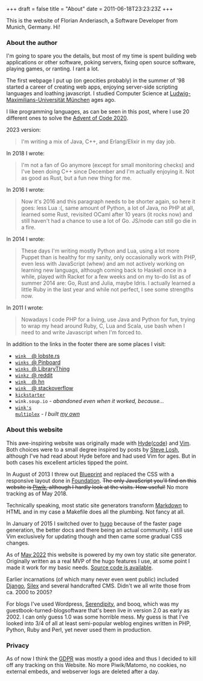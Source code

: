 +++
draft = false
title = "About"
date = 2011-06-18T23:23:23Z
+++



This is the website of Florian Anderiasch, a Software Developer from Munich, Germany. Hi!


### About the author

I'm going to spare you the details, but most of my time is spent building web
applications or other software, poking servers, fixing open source software,
playing games, or ranting. I rant a lot.

The first webpage I put up (on geocities probably) in the summer of '98 started
a career of creating web apps, enjoying server-side scripting languages and
loathing javascript.
I studied Computer Science at
[Ludwig-Maximilians-Universit&auml;t M&uuml;nchen][lmu] ages ago.

I like programming languages, as can be seen in this post, where I use 20
different ones to solve the [Advent of Code 2020][aoc2020].

2023 version:

> I'm writing a mix of Java, C++, and Erlang/Elixir in my day job.

In 2018 I wrote:

> I'm not a fan of Go anymore (except for small monitoring checks) and I've been
> doing C++ since December and I'm actually enjoying it. Not as good as Rust,
> but a fun new thing for me.

In 2016 I wrote:

> Now it's 2016 and this paragraph needs to be shorter again, so here
> it goes: less Lua :(, same amount of Python, a lot of Java, no PHP at all,
> learned some Rust, revisited OCaml after 10 years (it rocks now) and still
> haven't had a chance to use a lot of Go. JS/node can still go die in a fire.

In 2014 I wrote:

> These days I'm writing mostly Python and Lua,
> using a lot more Puppet than is healthy for my sanity, only
> occasionally work with PHP, even less with JavaScript (whew) and am not
> actively working on learning new languags, although coming back to Haskell
> once in a while, played with Racket for a few weeks and on my to-do list as of
> summer 2014 are: Go, Rust and Julia, maybe Idris. I actually learned a little
> Ruby in the last year and while not perfect, I see some strengths now.

In 2011 I wrote:

> Nowadays I code PHP for a living, use Java and Python for fun, trying to wrap
> my head around Ruby, C, Lua and Scala, use bash when I need to and write
> Javascript when I'm forced to.


In addition to the links in the footer there are some places I visit:

  * [<code class="code">wink&nbsp;&nbsp;</code>@ lobste.rs](https://lobste.rs/u/wink)
  * [<code class="code">winks&nbsp;</code>@ Pinboard](https://pinboard.in/u:winks/)
  * [<code class="code">winks&nbsp;</code>@ LibraryThing](https://www.librarything.com/catalog/winks)
  * [<code class="code">winkz&nbsp;</code>@ reddit](http://www.reddit.com/user/winkz/)
  * [<code class="code">wink&nbsp;&nbsp;</code>@ hn](https://news.ycombinator.com/user?id=wink)
  * [<code class="code">wink&nbsp;&nbsp;</code>@ stackoverflow](http://stackoverflow.com/users/1432620/wink)
  * [<code class="code">kickstarter</code>](https://www.kickstarter.com/profile/1907362337)
  * <code class="code">wink.soup.io</code> - *abandoned even when it worked, because...*
  * [<code class="code">wink's multiplex</code>](http://paranoia.eu.org/) - *I built [my own](https://github.com/winks/multiplex)*


### About this website

This awe-inspiring website was originally made with [Hyde][]([code][Hyde2]) and [Vim][].
Both choices were to a small degree inspired by posts by [Steve Losh][sjl],
although I've had read about Hyde before and had used Vim for ages.
But in both cases his excellent articles tipped the point.

In August of 2013 I threw out [Blueprint][] and replaced the CSS with a
responsive layout done in [Foundation][]. <s>The only JavaScript you'll find
on this website is [Piwik][], although I hardly look at the visits. How useful!</s>
No more tracking as of May 2018.

Technically speaking, most static site generators transform [Markdown][] to
HTML and in my case a Makefile does all the plumbing. Not fancy at all.

In January of 2015 I switched over to [hugo][] because of the faster page
generation, the better docs and there being an actual community. I still use
Vim exclusively for updating though and then came some gradual CSS changes.

As of [May 2022][nextgenswitch] this website is powered by my own toy static site generator.
Originally written as a real MVP of the hugo features I use, at some point I made it
work for my basic needs. [Source code is available][nextgenrepo].

Earlier incarnations (of which many never even went public) included [Django][],
[Silex][] and several handcrafted CMS. Didn't we all write those from ca. 2000 to 2005?

For blogs I've used Wordpress, [Serendipity][], and booq, which was my guestbook-turned-blogsoftware
that's been live in version 2.0 as early as 2002. I can only guess 1.0 was some horrible mess.
My guess is that I've looked into 3/4 of all at least semi-popular weblog engines written in PHP, Python,
Ruby and Perl, yet never used them in production.


### Privacy

As of now I think the [GDPR][] was mostly a good idea and thus I decided to
kill off any tracking on this Website. No more Piwik/Matomo, no cookies, no
external embeds, and webserver logs are deleted after a day.


[lmu]: http://www.ifi.lmu.de
[Hyde]: http://web.archive.org/web/20111222213258/http://ringce.com/hyde
[Hyde2]: https://github.com/hyde/hyde-old
[Vim]: http://www.vim.org
[sjl]: http://stevelosh.com
[Django]: http://djangoproject.com
[Silex]: http://silex.sensiolabs.org/
[Serendipity]: http://s9y.org
[Blueprint]: http://www.blueprintcss.org/
[Foundation]: http://foundation.zurb.com/
[Piwik]: http://piwik.org/
[Markdown]: http://daringfireball.net/projects/markdown/
[hugo]: http://gohugo.io
[GDPR]: https://www.eugdpr.org/
[aoc2020]: https://f5n.org/blog/2020/advent-of-code-2020/
[nextgenswitch]: /blog/2022/switching-to-nextgen/
[nextgenrepo]: https://github.com/winks/nextgen
